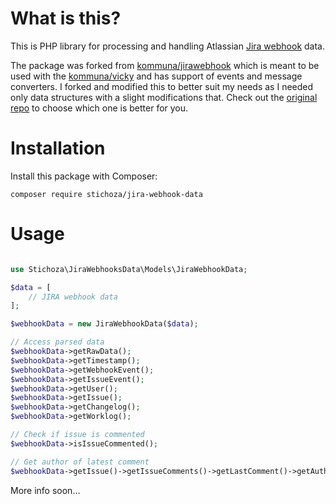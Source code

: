 # What is this?  

This is PHP library for processing and handling Atlassian [Jira webhook](https://developer.atlassian.com/jiradev/jira-apis/webhooks) data.

The package was forked from [kommuna/jirawebhook](https://github.com/kommuna/jirawebhook) which is meant to be used with the [kommuna/vicky](https://github.com/kommuna/vicky) and has support of events and message converters. I forked and modified this to better suit my needs as I needed only data structures with a slight modifications that. Check out the [original repo](https://github.com/kommuna/jirawebhook) to choose which one is better for you. 

# Installation
  
Install this package with Composer:

```
composer require stichoza/jira-webhook-data
```

# Usage  

```php

use Stichoza\JiraWebhooksData\Models\JiraWebhookData;

$data = [
    // JIRA webhook data
];

$webhookData = new JiraWebhookData($data);

// Access parsed data
$webhookData->getRawData();
$webhookData->getTimestamp();
$webhookData->getWebhookEvent();
$webhookData->getIssueEvent();
$webhookData->getUser();
$webhookData->getIssue();
$webhookData->getChangelog();
$webhookData->getWorklog();

// Check if issue is commented
$webhookData->isIssueCommented();

// Get author of latest comment
$webhookData->getIssue()->getIssueComments()->getLastComment()->getAuthor()->getName();
```

More info soon...
